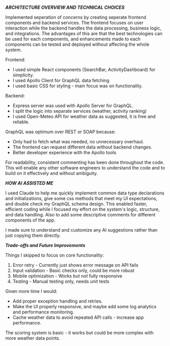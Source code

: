 ***ARCHITECTURE OVERVIEW AND TECHNICAL CHOICES***

Implemented seperation of concerns by creating seperate frontend components and backend services. The frontend focuses on user interaction while the backend handles the data processing, business logic, and integrations. The advantages of this are that the best technologies can be used for each components, and enhancements made to each components can be tested and deployed without affecting the whole system.

Frontend:
- I used simple React components (SearchBar, ActivityDashboard) for simplicity.
- I used Apollo Client for GraphQL data fetching
- I used basic CSS for styling - main focus was on functionality.

Backend:
- Express server was used with Apollo Server for GraphQL.
- I split the logic into separate services (weather, activity ranking)
- I used Open-Meteo API for weather data as suggested, it is free and reliable.

GraphQL was optimum over REST or SOAP because:
- Only had to fetch what was needed, no unnecessary overhaul.
- The frontend can request different data without backend changes.
- Better developer experience with the Apollo tools

For readability, consistent commenting has been done throughout the code. This will enable any other software engineers to understand the code and to build on it effectively and without ambiguity.

***HOW AI ASSISTED ME***

I used Claude to help me quickly implement common data type declarations and initializations, give some css methods that meet my UI expectations, and double check my GraphQL schema design. This enabled faster, efficient coding while I focused my effort on the system's logic, structure, and data handling. Also to add some descriptive comments for different components of the app.

I made sure to understand and customize any AI suggestions rather than just copying them directly.

***Trade-offs and Future Improvements***

Things I skipped to focus on core functionality:
1. Error retry - Currently just shows error message on API fails
2. Input validation - Basic checks only, could be more robust
3. Mobile optimization - Works but not fully responsive
4. Testing - Manual testing only, needs unit tests

Given more time I would:
- Add proper exception handling and retries.
- Make the UI properly responsive, and maybe add some log analytics and performance monitoring.
- Cache weather data to avoid repeated API calls - increase app performance.

The scoring system is basic - it works but could be more complex with more weather data points.